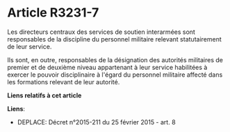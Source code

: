 # Article R3231-7

Les directeurs centraux des services de soutien interarmées sont responsables de la discipline du personnel militaire
relevant statutairement de leur service.

Ils sont, en outre, responsables de la désignation des autorités militaires de premier et de deuxième niveau appartenant à
leur service habilitées à exercer le pouvoir disciplinaire à l'égard du personnel militaire affecté dans les formations
relevant de leur autorité.

**Liens relatifs à cet article**

**Liens**:

  - DEPLACE: Décret n°2015-211 du 25 février 2015 - art. 8
